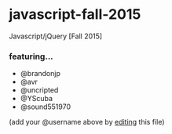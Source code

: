 # javascript-fall-2015
Javascript/jQuery [Fall 2015]

### featuring... 
 * @brandonjp
 * @avr
 * @uncripted
 * @YScuba
 * @sound551970

(add your @username above by [editing](https://github.com/BloomingtonCodeSchool/javascript-fall-2015/edit/master/README.md) this file)

